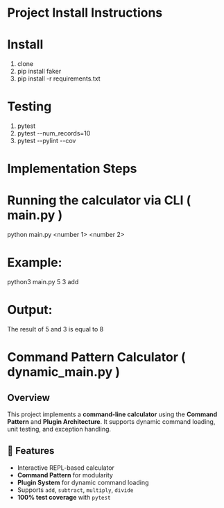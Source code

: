 # Project Install Instructions

# Install

1. clone
2. pip install faker
3. pip install -r requirements.txt

# Testing

1. pytest
2. pytest --num_records=10
3. pytest --pylint --cov


# Implementation Steps

# Running the calculator via CLI   ( main.py )

python main.py  <number 1> <number 2> <operation>

# Example:

python3 main.py 5 3 add

# Output:

The result of 5 and 3 is equal to 8


# Command Pattern Calculator  ( dynamic_main.py )

## Overview
This project implements a **command-line calculator** using the **Command Pattern** and **Plugin Architecture**.
It supports dynamic command loading, unit testing, and exception handling.

## 🚀 Features
- Interactive REPL-based calculator
- **Command Pattern** for modularity
- **Plugin System** for dynamic command loading
- Supports `add`, `subtract`, `multiply`, `divide`
- **100% test coverage** with `pytest`

